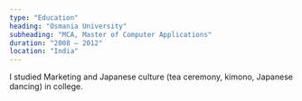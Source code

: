 ```yaml
---
type: "Education"
heading: "Osmania University"
subheading: "MCA, Master of Computer Applications"
duration: "2008 – 2012"
location: "India"
---
```


I studied Marketing and Japanese culture (tea ceremony, kimono, Japanese dancing) in college.
